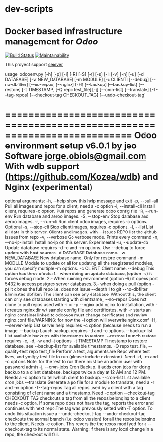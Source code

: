 # dev-scripts
Docker based  infrastructure management for *Odoo* 
==================================================
[![Build Status](https://travis-ci.org/jobiols/dev-scripts.svg?branch=master)](https://travis-ci.org/jobiols/dev-scripts)
[![Maintainability](https://api.codeclimate.com/v1/badges/63019dc321be8ecf4722/maintainability)](https://codeclimate.com/github/jobiols/dev-scripts/maintainability)

This proyect support [semver](http://semver.org/) 
    
usage: odooenv.py [-h] [-p] [-i] [-R] [-S] [-r] [-s] [-l] [-v] [-n] [-u]
                  [-d DATABASE] [-w NEW_DATABASE] [-m MODULE] [-c CLIENT]
                  [--debug] [--no-dbfilter] [--no-repos] [--nginx] [-H]
                  [--backup] [--backup-list] [--restore] [-t TIMESTAMP]
                  [-Q repo test_file] [-j] [--cron-list] [--translate]
                  [-T--tag-repos] [--checkout-tag CHECKOUT_TAG]
                  [--undo-checkout-tag]

==========================================================================
Odoo environment setup v6.0.1 by jeo Software <jorge.obiols@gmail.com> With
wdb support (https://github.com/Kozea/wdb) and Nginx (experimental)
==========================================================================

optional arguments:
  -h, --help            show this help message and exit
  -p, --pull-all        Pull all images and repos for a client, need a -c
                        option
  -i, --install-cli     Install client, requires -c option. Pull repos and
                        generate odoo config file
  -R, --run-env         Run database and aeroo images.
  -S, --stop-env        Stop database and aeroo images.
  -r, --run-cli         Run client odoo images, requires -c options. Optional
  -s, --stop-cli        Stop client images, requires -c options.
  -l, --list            List all data in this server. Clients and images. with
                        --issues REPO list the github issues from repo
  -v, --verbose         Go verbose mode. Prints every command
  -n, --no-ip-install   Install no-ip on this server. Experimental
  -u, --update-db       Update database requires -d -c and -m options. Use
                        --debug to force update with host sources
  -d DATABASE           Database name.
  -w NEW_DATABASE       New database name. Only for restore command
  -m MODULE             Module to update or all for updating all the
                        reegistered modules, you can specify multiple -m
                        options.
  -c CLIENT             Client name.
  --debug               This option has three efects: 1.- when doing an update
                        database, (option -u) it forces debug mode. 2.- When
                        running environment (option -R) it opens port 5432 to
                        access postgres server databases. 3.- when doing a
                        pull (option -p) it clones the full repo i.e. does not
                        issue --depth 1 to git
  --no-dbfilter         Eliminates dbfilter: The client can see any database.
                        Without this, the client can only see databases
                        starting with clientname_
  --no-repos            Does not clone or pull repos used with -i or -p
  --nginx               add nginx to installation, with -i creates nginx dir
                        w/ sample config file and certificates. with -r starts
                        an nginx container linked to odooyou must change
                        certificates and review nginx.conf file.WARNING: for
                        now the -i option will overwrite nginx.conf
  -H, --server-help     List server help requires -c option (because needs to
                        run a image)
  --backup              Lauch backup. requires -d and -c options.
  --backup-list         List available backups with timestamps to restore.
  --restore             Launch restore requires -c, -d, -w and -t options.
  -t TIMESTAMP          Timestamp to restore database, see --backup-list for
                        available timestamps.
  -Q repo test_file, --quality-test repo test_file
                        Perform a test, arguments are Repo where test lives,
                        and yml/py test file to run (please include
                        extension). Need -d, -m and -c options Note: for the
                        test to run there must be an admin user with password
                        admin
  -j, --cron-jobs       Cron Backup. it adds cron jobs for doing backup to a
                        client database. backups twice a day at 12 AM and 12
                        PM. Needs a -c option to tell which client to backup.
  --cron-list           List available cron jobs
  --translate           Generate a po file for a module to translate, need a
                        -r and -m option
  -T--tag-repos         Tag all repos used by a client with a tag consisting
                        of client name and a timestamp. Need -c option
  --checkout-tag CHECKOUT_TAG
                        checkouts a tag from all the repos belonging to a
                        client needs -c option. If some repo does not have the
                        tag, reports the error and continues with next
                        repo.The tag was previously setted with -T option. To
                        undo this situation issue a --undo-checkout-tag
  --undo-checkout-tag   checkouts the normal branch (i.e. odoo version) for
                        all the repos belonging to the client. Needs -c
                        option. This revers the the repos modifyed for a
                        --checkout-tag to its normal state. Warning: if there
                        is any local change in a repo, the checkout will fail.